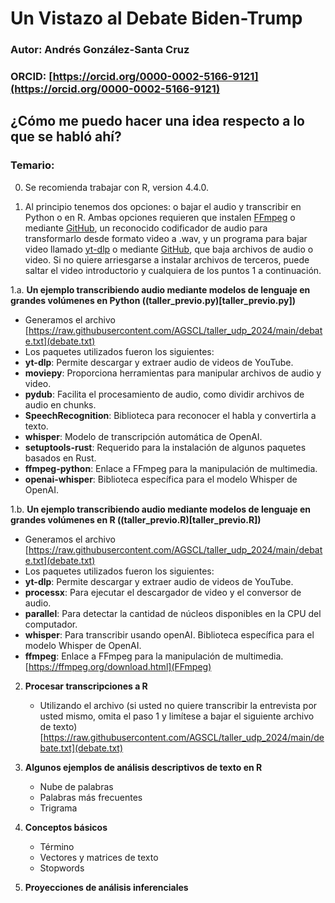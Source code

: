 # Un Vistazo al Debate Biden-Trump

### Autor: Andrés González-Santa Cruz
### ORCID: [https://orcid.org/0000-0002-5166-9121](https://orcid.org/0000-0002-5166-9121)

## ¿Cómo me puedo hacer una idea respecto a lo que se habló ahí?

### Temario:

00. Se recomienda trabajar con R, version 4.4.0.

0. Al principio tenemos dos opciones: o bajar el audio y transcribir en Python o en R. Ambas opciones requieren que instalen [FFmpeg](https://ffmpeg.org/download.html) o mediante [GitHub](https://github.com/BtbN/FFmpeg-Builds/releases), un reconocido codificador de audio para transformarlo desde formato video a .wav, y un programa para bajar video llamado [yt-dlp](https://github.com/yt-dlp/yt-dlp) o mediante [GitHub](https://github.com/yt-dlp/yt-dlp/releases), que baja archivos de audio o video. Si no quiere arriesgarse a instalar archivos de terceros, puede saltar el video introductorio y cualquiera de los puntos 1 a continuación.

1.a. **Un ejemplo transcribiendo audio mediante modelos de lenguaje en grandes volúmenes en Python ((taller_previo.py)[taller_previo.py])** 
   - Generamos el archivo  [https://raw.githubusercontent.com/AGSCL/taller_udp_2024/main/debate.txt](debate.txt)
   - Los paquetes utilizados fueron los siguientes:
   - **yt-dlp**: Permite descargar y extraer audio de videos de YouTube.
   - **moviepy**: Proporciona herramientas para manipular archivos de audio y video.
   - **pydub**: Facilita el procesamiento de audio, como dividir archivos de audio en chunks.
   - **SpeechRecognition**: Biblioteca para reconocer el habla y convertirla a texto.
   - **whisper**: Modelo de transcripción automática de OpenAI.
   - **setuptools-rust**: Requerido para la instalación de algunos paquetes basados en Rust.
   - **ffmpeg-python**: Enlace a FFmpeg para la manipulación de multimedia.
   - **openai-whisper**: Biblioteca específica para el modelo Whisper de OpenAI.

1.b. **Un ejemplo transcribiendo audio mediante modelos de lenguaje en grandes volúmenes en R ((taller_previo.R)[taller_previo.R])**
   - Generamos el archivo  [https://raw.githubusercontent.com/AGSCL/taller_udp_2024/main/debate.txt](debate.txt)
   - Los paquetes utilizados fueron los siguientes:
   - **yt-dlp**: Permite descargar y extraer audio de videos de YouTube.
   - **processx**: Para ejecutar el descargador de video y el conversor de audio.
   - **parallel**: Para detectar la cantidad de núcleos disponibles en la CPU del computador.
   - **whisper**: Para transcribir usando openAI. Biblioteca específica para el modelo Whisper de OpenAI.
   - **ffmpeg**: Enlace a FFmpeg para la manipulación de multimedia. [https://ffmpeg.org/download.html](FFmpeg)

2. **Procesar transcripciones a R**
   - Utilizando el archivo (si usted no quiere transcribir la entrevista por usted mismo, omita el paso 1 y limítese a bajar el siguiente archivo de texto) [https://raw.githubusercontent.com/AGSCL/taller_udp_2024/main/debate.txt](debate.txt)

3. **Algunos ejemplos de análisis descriptivos de texto en R**
   - Nube de palabras
   - Palabras más frecuentes
   - Trigrama

4. **Conceptos básicos**
   - Término
   - Vectores y matrices de texto
   - Stopwords

5. **Proyecciones de análisis inferenciales**
